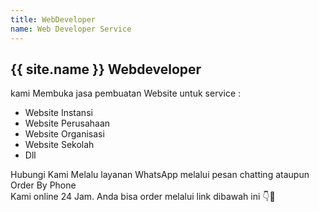 ```yaml
---
title: WebDeveloper
name: Web Developer Service
---
```


**{{ site.name }}** Webdeveloper
---  
kami Membuka jasa pembuatan Website untuk service :  
- Website Instansi  
- Website Perusahaan  
- Website Organisasi  
- Website Sekolah
- Dll  

Hubungi Kami Melalu layanan WhatsApp melalui pesan chatting ataupun Order By Phone  
Kami online 24 Jam. Anda bisa order melalui link dibawah ini 👇🤳  


